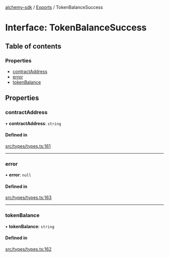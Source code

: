 [alchemy-sdk](../README.md) / [Exports](../modules.md) / TokenBalanceSuccess

# Interface: TokenBalanceSuccess

## Table of contents

### Properties

- [contractAddress](TokenBalanceSuccess.md#contractaddress)
- [error](TokenBalanceSuccess.md#error)
- [tokenBalance](TokenBalanceSuccess.md#tokenbalance)

## Properties

### contractAddress

• **contractAddress**: `string`

#### Defined in

[src/types/types.ts:161](https://github.com/alchemyplatform/alchemy-sdk-js/blob/ee5b9ee/src/types/types.ts#L161)

___

### error

• **error**: ``null``

#### Defined in

[src/types/types.ts:163](https://github.com/alchemyplatform/alchemy-sdk-js/blob/ee5b9ee/src/types/types.ts#L163)

___

### tokenBalance

• **tokenBalance**: `string`

#### Defined in

[src/types/types.ts:162](https://github.com/alchemyplatform/alchemy-sdk-js/blob/ee5b9ee/src/types/types.ts#L162)
